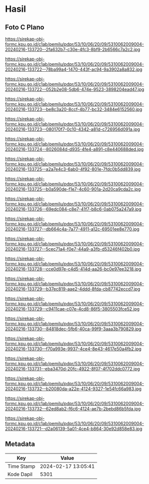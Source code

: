 # Hasil

## Foto C Plano

https://sirekap-obj-formc.kpu.go.id/c1ab/pemilu/pdpr/53/10/06/20/09/5310062009004-20240216-133720--2fa632b7-c30e-4fc3-8bf9-2b6566c7a2c2.jpg

https://sirekap-obj-formc.kpu.go.id/c1ab/pemilu/pdpr/53/10/06/20/09/5310062009004-20240216-133722--78ba99a4-1470-443f-ac94-9a3902a8a832.jpg

https://sirekap-obj-formc.kpu.go.id/c1ab/pemilu/pdpr/53/10/06/20/09/5310062009004-20240216-133722--052b2e08-5db6-474e-9523-3898204ead47.jpg

https://sirekap-obj-formc.kpu.go.id/c1ab/pemilu/pdpr/53/10/06/20/09/5310062009004-20240216-133723--be8c3a20-8ccf-4b77-bc32-3484e6152560.jpg

https://sirekap-obj-formc.kpu.go.id/c1ab/pemilu/pdpr/53/10/06/20/09/5310062009004-20240216-133723--080170f7-0c10-4342-a81d-c726956d091a.jpg

https://sirekap-obj-formc.kpu.go.id/c1ab/pemilu/pdpr/53/10/06/20/09/5310062009004-20240216-133724--8026084d-d935-4fe4-a891-c8e440688ded.jpg

https://sirekap-obj-formc.kpu.go.id/c1ab/pemilu/pdpr/53/10/06/20/09/5310062009004-20240216-133725--a2a7e4c3-6ab0-4f92-801e-7fdc0b5dd839.jpg

https://sirekap-obj-formc.kpu.go.id/c1ab/pemilu/pdpr/53/10/06/20/09/5310062009004-20240216-133725--b0a590de-f1e7-4c60-901a-2d20ca9cda2c.jpg

https://sirekap-obj-formc.kpu.go.id/c1ab/pemilu/pdpr/53/10/06/20/09/5310062009004-20240216-133726--69edc084-c8e7-41f7-b8c6-0ab075a247a9.jpg

https://sirekap-obj-formc.kpu.go.id/c1ab/pemilu/pdpr/53/10/06/20/09/5310062009004-20240216-133727--db664c4a-7a77-4911-a12c-69501ee8e770.jpg

https://sirekap-obj-formc.kpu.go.id/c1ab/pemilu/pdpr/53/10/06/20/09/5310062009004-20240216-133727--5cec71a4-f0e7-44a9-a3fb-d53246f402b0.jpg

https://sirekap-obj-formc.kpu.go.id/c1ab/pemilu/pdpr/53/10/06/20/09/5310062009004-20240216-133728--cce0d97e-c4d5-414d-aa26-bc0e97ee3218.jpg

https://sirekap-obj-formc.kpu.go.id/c1ab/pemilu/pdpr/53/10/06/20/09/5310062009004-20240216-133729--b37ec819-aae2-4ddd-8fda-cb87742eccd7.jpg

https://sirekap-obj-formc.kpu.go.id/c1ab/pemilu/pdpr/53/10/06/20/09/5310062009004-20240216-133729--c9411cae-c07e-4cd8-86f5-3805503fce52.jpg

https://sirekap-obj-formc.kpu.go.id/c1ab/pemilu/pdpr/53/10/06/20/09/5310062009004-20240216-133730--84818dec-5fb6-40ca-99f9-3aaa3b790829.jpg

https://sirekap-obj-formc.kpu.go.id/c1ab/pemilu/pdpr/53/10/06/20/09/5310062009004-20240216-133730--f70a993e-9937-4ce4-8e43-4617e50a4fb2.jpg

https://sirekap-obj-formc.kpu.go.id/c1ab/pemilu/pdpr/53/10/06/20/09/5310062009004-20240216-133731--eba3470d-20fc-4922-8f07-4f702ddc0772.jpg

https://sirekap-obj-formc.kpu.go.id/c1ab/pemilu/pdpr/53/10/06/20/09/5310062009004-20240216-133732--b20080da-a22e-4124-9327-1e54fc66a983.jpg

https://sirekap-obj-formc.kpu.go.id/c1ab/pemilu/pdpr/53/10/06/20/09/5310062009004-20240216-133732--62ed8ab2-f6c6-4124-ae7b-2bebd86b5fda.jpg

https://sirekap-obj-formc.kpu.go.id/c1ab/pemilu/pdpr/53/10/06/20/09/5310062009004-20240216-133721--d2a06139-5a01-4ce4-b864-30e92d858e83.jpg


## Metadata

| Key        | Value               |
| ---------- | ------------------- |
| Time Stamp | 2024-02-17 13:05:41 |
| Kode Dapil | 5301                |



